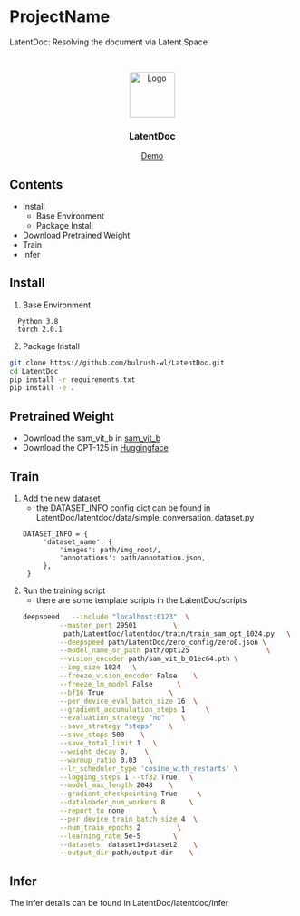 

# ProjectName

LatentDoc: Resolving the document via Latent Space



<!-- PROJECT LOGO -->
<br />

<p align="center">
  <a href="https://github.com/bulrush-wl/LatentDoc">
    <img src="images/logo.png" alt="Logo" width="80" height="80">
  </a>

  <h3 align="center">LatentDoc</h3>
  <p align="center">
<!--     LatentDoc -->
<!--     <br /> -->
<!--     <a href="https://github.com/bulrush-wl/LatentDoc"><strong>探索本项目的文档 »</strong></a> -->
<!--     <br /> -->
<!--     <br /> -->
    <a href="https://github.com/bulrush-wl/LatentDoc">Demo</a>
<!--     · -->
<!--     <a href="https://github.com/bulrush-wl/LatentDoc/issues">报告Bug</a> -->
<!--     · -->
<!--     <a href="https://github.com/bulrush-wl/LatentDoc">提出新特性</a> -->
  </p>

</p>


 
## Contents

- Install
  - Base Environment
  - Package Install
- Download Pretrained Weight
- Train
- Infer



## Install
1. Base Environment
```
  Python 3.8
  torch 2.0.1
```
2. Package Install

```sh
git clone https://github.com/bulrush-wl/LatentDoc.git
cd LatentDoc
pip install -r requirements.txt
pip install -e .
```


## Pretrained Weight
- Download the sam_vit_b in [sam_vit_b](https://dl.fbaipublicfiles.com/segment_anything/sam_vit_b_01ec64.pth)
- Download the OPT-125 in [Huggingface](https://huggingface.co/facebook/opt-125m)

## Train
1. Add the new dataset
   - the DATASET_INFO config dict can be found in LatentDoc/latentdoc/data/simple_conversation_dataset.py
   ```
   DATASET_INFO = {
        'dataset_name': {
            'images': path/img_root/,
            'annotations': path/annotation.json,
        },
    }
   ```
2. Run the training script
   - there are some template scripts in the LatentDoc/scripts
   ```sh
   deepspeed   --include "localhost:0123"  \
            --master_port 29501         \
             path/LatentDoc/latentdoc/train/train_sam_opt_1024.py   \
            --deepspeed path/LatentDoc/zero_config/zero0.json \
            --model_name_or_path path/opt125                   \
            --vision_encoder path/sam_vit_b_01ec64.pth \
            --img_size 1024   \
            --freeze_vision_encoder False    \
            --freeze_lm_model False      \
            --bf16 True                \
            --per_device_eval_batch_size 16  \
            --gradient_accumulation_steps 1     \
            --evaluation_strategy "no"    \
            --save_strategy "steps"    \
            --save_steps 500    \
            --save_total_limit 1   \
            --weight_decay 0.    \
            --warmup_ratio 0.03   \
            --lr_scheduler_type 'cosine_with_restarts' \
            --logging_steps 1 --tf32 True   \
            --model_max_length 2048    \
            --gradient_checkpointing True     \
            --dataloader_num_workers 8      \
            --report_to none       \
            --per_device_train_batch_size 4  \
            --num_train_epochs 2         \
            --learning_rate 5e-5        \
            --datasets  dataset1+dataset2    \
            --output_dir path/output-dir    \
   ```

## Infer
  The infer details can be found in LatentDoc/latentdoc/infer





